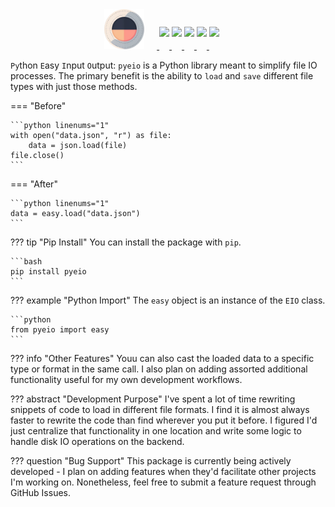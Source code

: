 <style>
.md-typeset h1 {display: none;}
</style>

<div align="center">
<a href="https://github.com/cephalon-intelligence/pyeio" target="_blank">
<img src="assets/pyeio-large.png" width=64 style="position: relative; left: -20px;">
</a>
<a href="https://www.python.org/downloads" target="_blank">
<img src="https://img.shields.io/badge/python-3.10-blue" height=20 style="position: relative; top: -20px;">
</a>
<a href="https://github.com/cephalon-intelligence/pyeio/blob/main/LICENSE" target="_blank">
<img src="https://img.shields.io/badge/license-MIT-blue" height=20 style="position: relative; top: -20px;">
</a>
<a href="https://github.com/cephalon-intelligence/pyeio" target="_blank">
<img src="https://img.shields.io/github/repo-size/cephalon-intelligence/pyeio" height=20 style="position: relative; top: -20px;">
</a>
<a href="https://github.com/psf/black" target="_blank">
<img src="https://img.shields.io/badge/code%20style-black-black" height=20 style="position: relative; top: -20px;">
</a>
<a href="https://docs.cephalon.io/pyeio" target="_blank">
<img src="https://img.shields.io/website?down_color=red&down_message=offline&up_color=green&up_message=online&url=https%3A%2F%2Fdocs.cephalon.io%2Fpyeio" height=20 style="position: relative; top: -20px;">
</a>
</div>
<p></p>

`Py`thon `E`asy `I`nput `O`utput: `pyeio` is a Python library meant to simplify file IO processes. The primary benefit is the ability to `load` and `save` different file types with just those methods.

=== "Before"

    ```python linenums="1"
    with open("data.json", "r") as file:
        data = json.load(file)
    file.close()
    ```

=== "After"

    ```python linenums="1"
    data = easy.load("data.json")
    ```

??? tip "Pip Install"
    You can install the package with `pip`.

    ```bash
    pip install pyeio
    ```

??? example "Python Import"
    The `easy` object is an instance of the `EIO` class.

    ```python
    from pyeio import easy
    ```

??? info "Other Features"
     Youu can also cast the loaded data to a specific type or format in the same call. I also plan on adding assorted additional functionality useful for my own development workflows.

??? abstract "Development Purpose"
    I've spent a lot of time rewriting snippets of code to load in different file formats. I find it is almost always faster to rewrite the code than find wherever you put it before. I figured I'd just centralize that functionality in one location and write some logic to handle disk IO operations on the backend.

??? question "Bug Support"
    This package is currently being actively developed - I plan on adding features when they'd facilitate other projects I'm working on. Nonetheless, feel free to submit a feature request through GitHub Issues.